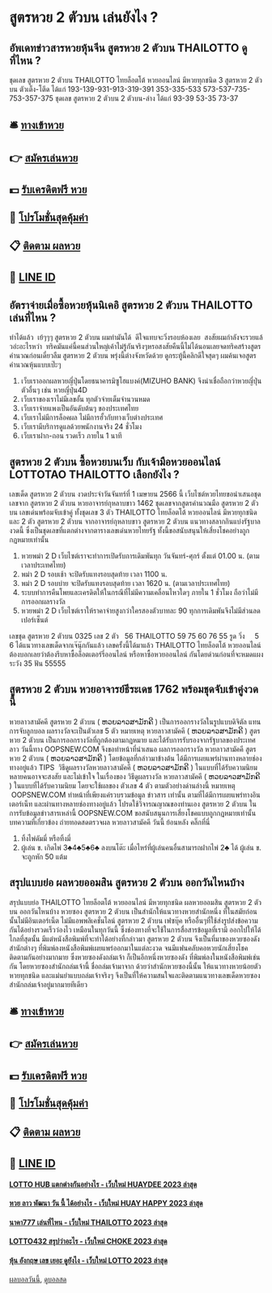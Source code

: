 # สูตรหวย 2 ตัวบน เล่นยังไง ?
## อัพเดทข่าวสารหวยหุ้นจีน สูตรหวย 2 ตัวบน THAILOTTO ดูที่ไหน ?
ชุดเลข สูตรหวย 2 ตัวบน THAILOTTO ไทยล็อตโต้ หวยออนไลน์ มีหวยทุกชนิด 3 สูตรหวย 2 ตัวบน ตัวเต็ง-โตีด ได้แก่
193-139-931-913-319-391
353-335-533
573-537-735-753-357-375
ชุดเลข สูตรหวย 2 ตัวบน 2 ตัวบน-ล่าง ได้แก่
93-39
53-35
73-37

## 🛎 [ทางเข้าหวย](https://bit.ly/3BG5bNw)
## 👉 [สมัครเล่นหวย](https://bit.ly/3BG5bNw)
## 💵 [รับเครดิตฟรี หวย](https://bit.ly/3C3mvgS)
## 👑 [โปรโมชั่นสุดคุ้มค่า](https://bit.ly/3C3mvgS)
## 📋 [ติดตาม ผลหวย](https://bit.ly/3C3mvgS)
## 📱 [LINE ID](https://bit.ly/3C3mvgS)

## อัตราจ่ายเมื่อซื้อหวยหุ้นนิเคอิ สูตรหวย 2 ตัวบน THAILOTTO เล่นที่ไหน ?
ทำได้แล้ว  เย้ๆๆๆ สูตรหวย 2 ตัวบน ผมทำมันได้  ดีใจแทบจะวิ่งรอบห้องเลย  สงสัยผมกำลังจะรวยแล้วอ่ะอะไรหว่า  ทริคมันแค่นี้คนส่วนใหญ่เค้าไม่รู้กันจริงๆหรอสงสัยคืนนี้ไม่ได้นอนเลยจดทริคสร้างสูตรคำนวณก่อนเดี๋ยวลืม สูตรหวย 2 ตัวบน พรุ่งนี้ต่างจังหวัดด้วย
ดูกระทู้นี้คลิกดีใจสุดๆ ผมค้นเจอสูตรคำนวณหุ้นแบบเป๊ะๆ
1. เว็บเราออกผลหวยญี่ปุ่นโดยธนาคารมิซูโฮแบงค์(MIZUHO BANK) จึงน่าเชื่อถือกว่าหวยญี่ปุ่นตัวอื่นๆ เช่น หวยญี่ปุ่น4D
2. เว็บเราของเราไม่มีเลขอั้น ทุกตัวจ่ายเต็มจำนวนหมด
3. เว็บเราจ่ายแพงเป็นอันดับต้นๆ ของประเทศไทย
4. เว็บเราไม่มีการล็อคผล ไม่มีการฮั้วกับทางเว็บต่างประเทศ
5. เว็บเรามีบริการดูแลด้วยพนักงานจริง 24 ชั่วโมง
6. เว็บเราฝาก-ถอน รวดเร็ว ภายใน 1 นาที

## สูตรหวย 2 ตัวบน ซื้อหวยบนเว็บ กับเจ้ามือหวยออนไลน์ LOTTOTAO THAILOTTO เลือกยังไง ?
เลขเด็ด สูตรหวย 2 ตัวบน งวดประจำวันจันทร์ที่ 1 เมษายน 2566 นี้ เว็บไซต์หวยไทยขอนำเสนอชุดเลขจาก สูตรหวย 2 ตัวบน หวยอาจารย์กุหลาบขาว 1462 ชุดเลขจากสูตรคำนวณมือ สูตรหวย 2 ตัวบน เลขเด่นพร้อมจับเข้าคู่ ทั้งชุดเลข 3 ตัว THAILOTTO ไทยล็อตโต้ หวยออนไลน์ มีหวยทุกชนิด และ 2 ตัว สูตรหวย 2 ตัวบน จากอาจารย์กุหลาบขาว สูตรหวย 2 ตัวบน แนวทางสลากกินแบ่งรัฐบาลงวดนี้ ซึ่งเป็นชุดเลขที่แตกต่างจากตารางเลขเด่นหวยไทยรัฐ ทั้งนี้ขอสนับสนุนให้เสี่ยงโชคอย่างถูกกฎหมายเท่านั้น
1. หวยพม่า 2 D เว็บไซต์เราจะทำการเปิดรับการเดิมพันทุก วันจันทร์-ศุกร์ ตั้งแต่ 01.00 น. (ตามเวลาประเทศไทย)
2. พม่า 2 D รอบเช้า จะปิดรับแทงรอบสุดท้าย เวลา 1100 น.
3. พม่า 2 D รอบบ่าย จะปิดรับแทงรอบสุดท้าย เวลา 1620 น. (ตามเวลาประเทศไทย)
4. ระบบทำการคืนโพยและเครดิตให้ในกรณีที่ไม่มีความเคลื่อนไหวใดๆ ภายใน 1 ชั่วโมง ถือว่าไม่มีการออกผลรางวัล
5. หวยพม่า 2 D เว็บไซต์เราให้ราคาจ่ายสูงกว่าใครสองตัวบาทละ 90 ทุกการเดิมพันจึงไม่มีส่วนลดเปอร์เซ็นต์

เลขชุด สูตรหวย 2 ตัวบน 0325
เลข 2 ตัว   56 THAILOTTO 59 75 60 76 55
รูด วิ่ง     5 6
ได้แนวทางเลขเด็ดจากเจ๊นุ๊กกันแล้ว เลขครั้งนี้ได้มาแล้ว THAILOTTO ไทยล็อตโต้ หวยออนไลน์ ต้องบอกเลยว่าต้องรีบหาซื้อล็อตเตอร์รี่ออนไลน์ หรือหาซื้อหวยออนไลน์ กันโดยด่วนก่อนที่จะหมดแผง
ระวัง 35
ฟัน 55555

## สูตรหวย 2 ตัวบน หวยอาจารย์ธีระเดช 1762 พร้อมชุดจับเข้าคู่งวดนี้
หวยลาวสามัคคี สูตรหวย 2 ตัวบน ( ຫວຍລາວສາມັກຄີ ) เป็นการออกรางวัลในรูปแบบดิจิตัล แทนการจับลูกบอล ผลรางวัลจะเป็นตัวเลข 5 ตัว
หมายเหตุ หวยลาวสามัคคี ( ຫວຍລາວສາມັກຄີ ) สูตรหวย 2 ตัวบน เป็นการออกรางวัลที่ถูกต้องตามกฎหมาย และได้รับการรับรองจากรัฐบาลของประเทศลาว
วันนี้ทาง OOPSNEW.COM จึงขอทำหน้าที่นำเสนอ ผลการออกรางวัล หวยลาวสามัคคี สูตรหวย 2 ตัวบน ( ຫວຍລາວສາມັກຄີ ) โดยข้อมูลที่กล่าวมาข้างต้น ได้มีการเผยแพร่ผ่านทางหลายช่องทางอยู่แล้ว
TIPS  วิธีดูผลรางวัลหวยลาวสามัคคี ( ຫວຍລາວສາມັກຄີ ) ในแบบที่ได้รับความนิยม
หลายคนอาจจะสงสัย และไม่เข้าใจ ในเรื่องของ วิธีดูผลรางวัล หวยลาวสามัคคี ( ຫວຍລາວສາມັກຄີ ) ในแบบที่ได้รับความนิยม โดยจะใช้ผลของ ตัวเลข 4 ตัว ตามตัวอย่างด่านล่างนี้
หมายเหตุ  OOPSNEW.COM ทำหน้าที่เพียงแค่รวบรวมข้อมูล ข่าวสาร เท่านั้น ตามที่ได้มีการเผยแพร่ทางอินเตอร์เน็ท และผ่านทางหลายช่องทางอยู่แล้ว โปรดใช้วิจารณญาณของท่านเอง สูตรหวย 2 ตัวบน ในการรับข้อมูลข่าวสารเหล่านี้ OOPSNEW.COM ขอสนับสนุนการเสี่ยงโชคแบบถูกกฎหมายเท่านั้น
บทความที่เกี่ยวข้อง
 ถ่ายทอดสดตรวจผล หวยลาวสามัคคี วันนี้ ย้อนหลัง คลิ๊กที่นี่  
1. ทิ้งไพ่ดัมมี่ หรือทิ้งมี่
2. ผู้เล่น ข. เกิดไพ่ 3♣4♣5♣6♣ ลงบนโต๊ะ เมื่อไหร่ที่ผู้เล่นคนอื่นสามารถฝากไพ่ 2♣ ได้ ผู้เล่น ข. จะถูกหัก 50 แต้ม

## สรุปแบบย่อ ผลหวยออมสิน สูตรหวย 2 ตัวบน ออกวันไหนบ้าง
สรุปแบบย่อ THAILOTTO ไทยล็อตโต้ หวยออนไลน์ มีหวยทุกชนิด ผลหวยออมสิน สูตรหวย 2 ตัวบน ออกวันไหนบ้าง หวยซอง สูตรหวย 2 ตัวบน เป็นสำนักให้แนวทางหวยสำนักหนึ่ง ที่ในสมัยก่อนนั้นไม่มีอินเตอร์เน็ต ไม่มีแอพพลิเคชั่นไลน์ สูตรหวย 2 ตัวบน เฟซบุ๊ค หรืออื่นๆที่ใช้ส่งรูปส่งข้อความกันได้อย่างรวดเร็วว่องไว เหมือนในทุกวันนี้ ซึ่งช่องทางที่จะใช้ในการสื่อสารข้อมูลที่เรามี
ออกไปให้ได้ไกลที่สุดนั้น มีแต่หนังสือพิมพ์ที่จะทำได้อย่างที่กล่าวมา สูตรหวย 2 ตัวบน จึงเป็นที่มาของหวยซองดังสำนักต่างๆ ที่พิมพ์ลงหนังสือพิมพ์เผยแพร่ออกมาในแต่ละงวด จนมีแฟนคลับคอหวยนักเสี่ยงโชคติดตามกันอย่างมากมาย
ซึ่งหวยซองดังถล่มเจ้า ก็เป็นอีกหนึ่งหวยซองดัง ที่พิมพ์ลงในหนังสือพิมพ์เช่นกัน โดยหวยซองสำนักถล่มเจ้านี้ ชื่อถล่มเจ้ามาจาก ด้วยว่าสำนักหวยซองนี้นั้น ให้แนวทางหวยน้อยตัว หวยทุกชนิด และแม่นยำแบบถล่มเจ้าจริงๆ จึงเป็นที่ให้ความสนใจและติดตามแนวทางเลขเด็ดหวยซองสำนักถล่มเจ้าอยู่มากมายทีเดียว

## 🛎 [ทางเข้าหวย](https://bit.ly/3BG5bNw)
## 👉 [สมัครเล่นหวย](https://bit.ly/3BG5bNw)
## 💵 [รับเครดิตฟรี หวย](https://bit.ly/3C3mvgS)
## 👑 [โปรโมชั่นสุดคุ้มค่า](https://bit.ly/3C3mvgS)
## 📋 [ติดตาม ผลหวย](https://bit.ly/3C3mvgS)
## 📱 [LINE ID](https://bit.ly/3C3mvgS)

#### [LOTTO HUB แตกต่างกันอย่างไร - เว็บใหม่ HUAYDEE 2023 ล่าสุด](https://atom.io/themes/lotto%20hub%20แตกต่างกันอย่างไร%20-%20เว็บใหม่%20huaydee%202023%20ล่าสุด)
#### [หวย ลาว พัฒนา วัน นี้ ได้อย่างไร - เว็บใหม่ HUAY HAPPY 2023 ล่าสุด](https://atom.io/themes/หวย%20ลาว%20พัฒนา%20วัน%20นี้%20ได้อย่างไร%20-%20เว็บใหม่%20huay%20happy%202023%20ล่าสุด)
#### [นาคา777 เล่นที่ไหน - เว็บใหม่ THAILOTTO 2023 ล่าสุด](https://atom.io/themes/นาคา777%20เล่นที่ไหน%20-%20เว็บใหม่%20thailotto%202023%20ล่าสุด)
#### [LOTTO432 สรุปว่าอะไร - เว็บใหม่ CHOKE 2023 ล่าสุด](https://atom.io/themes/lotto432%20สรุปว่าอะไร%20-%20เว็บใหม่%20choke%202023%20ล่าสุด)
#### [หุ้น อังกฤษ เลข เยอะ ดูยังไง - เว็บใหม่ LOTTO 2023 ล่าสุด](https://atom.io/themes/หุ้น%20อังกฤษ%20เลข%20เยอะ%20ดูยังไง%20-%20เว็บใหม่%20lotto%202023%20ล่าสุด)

[ผลบอลวันนี้](https://siamsport.tv "ผลบอลวันนี้"), [ดูบอลสด](https://siamsport.tv/ดูบอลสด "ดูบอลสด")